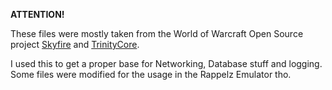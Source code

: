 **ATTENTION!**

These files were mostly taken from the World of Warcraft Open Source project [Skyfire](https://github.com/ProjectSkyfire/SkyFire.548/tree/master/src/server/shared) and [TrinityCore](https://github.com/TrinityCore/TrinityCore).

I used this to get a proper base for Networking, Database stuff and logging.
Some files were modified for the usage in the Rappelz Emulator tho.